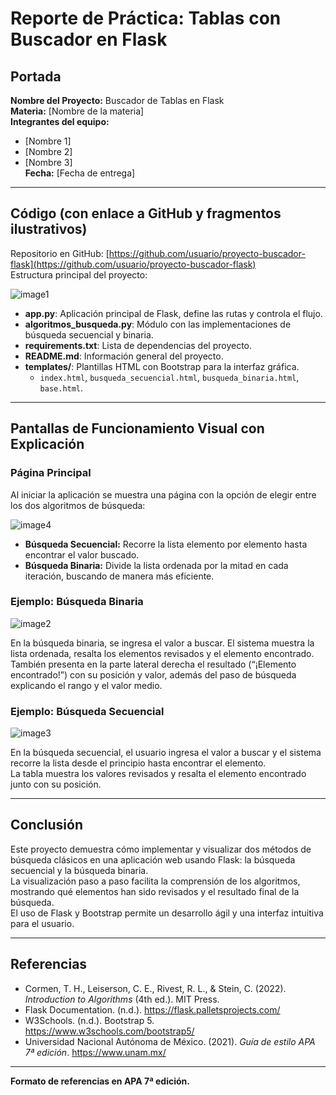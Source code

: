 # Reporte de Práctica: Tablas con Buscador en Flask

## Portada

**Nombre del Proyecto:** Buscador de Tablas en Flask  
**Materia:** [Nombre de la materia]  
**Integrantes del equipo:**  
- [Nombre 1]  
- [Nombre 2]  
- [Nombre 3]  
**Fecha:** [Fecha de entrega]

---

## Código (con enlace a GitHub y fragmentos ilustrativos)

Repositorio en GitHub: [https://github.com/usuario/proyecto-buscador-flask](https://github.com/usuario/proyecto-buscador-flask)  
Estructura principal del proyecto:

![image1](image1)

- **app.py**: Aplicación principal de Flask, define las rutas y controla el flujo.
- **algoritmos_busqueda.py**: Módulo con las implementaciones de búsqueda secuencial y binaria.
- **requirements.txt**: Lista de dependencias del proyecto.
- **README.md**: Información general del proyecto.
- **templates/**: Plantillas HTML con Bootstrap para la interfaz gráfica.
    - `index.html`, `busqueda_secuencial.html`, `busqueda_binaria.html`, `base.html`.

---

## Pantallas de Funcionamiento Visual con Explicación

### Página Principal

Al iniciar la aplicación se muestra una página con la opción de elegir entre los dos algoritmos de búsqueda:

![image4](image4)

- **Búsqueda Secuencial:** Recorre la lista elemento por elemento hasta encontrar el valor buscado.
- **Búsqueda Binaria:** Divide la lista ordenada por la mitad en cada iteración, buscando de manera más eficiente.

### Ejemplo: Búsqueda Binaria

![image2](image2)

En la búsqueda binaria, se ingresa el valor a buscar. El sistema muestra la lista ordenada, resalta los elementos revisados y el elemento encontrado.  
También presenta en la parte lateral derecha el resultado (“¡Elemento encontrado!”) con su posición y valor, además del paso de búsqueda explicando el rango y el valor medio.

### Ejemplo: Búsqueda Secuencial

![image3](image3)

En la búsqueda secuencial, el usuario ingresa el valor a buscar y el sistema recorre la lista desde el principio hasta encontrar el elemento.  
La tabla muestra los valores revisados y resalta el elemento encontrado junto con su posición.

---

## Conclusión

Este proyecto demuestra cómo implementar y visualizar dos métodos de búsqueda clásicos en una aplicación web usando Flask: la búsqueda secuencial y la búsqueda binaria.  
La visualización paso a paso facilita la comprensión de los algoritmos, mostrando qué elementos han sido revisados y el resultado final de la búsqueda.  
El uso de Flask y Bootstrap permite un desarrollo ágil y una interfaz intuitiva para el usuario.

---

## Referencias

- Cormen, T. H., Leiserson, C. E., Rivest, R. L., & Stein, C. (2022). *Introduction to Algorithms* (4th ed.). MIT Press.
- Flask Documentation. (n.d.). https://flask.palletsprojects.com/
- W3Schools. (n.d.). Bootstrap 5. https://www.w3schools.com/bootstrap5/
- Universidad Nacional Autónoma de México. (2021). *Guía de estilo APA 7ª edición*. https://www.unam.mx/

---

**Formato de referencias en APA 7ª edición.**
